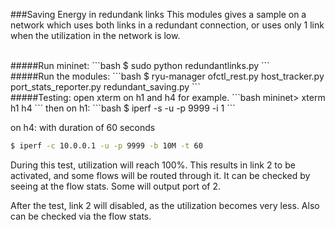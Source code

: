 ###Saving Energy in redundank links
This modules gives a sample on a network which uses both links in a redundant connection, or uses only 1 link when the utilization in the network is low.

<br>
#####Run mininet:
```bash
$ sudo python redundantlinks.py
```

<br>
#####Run the modules:
```bash
$ ryu-manager ofctl_rest.py host_tracker.py port_stats_reporter.py redundant_saving.py  
```

<br>
#####Testing:
open xterm on h1 and h4 for example.
```bash
mininet> xterm h1 h4
```
then on h1:
```bash
$ iperf -s -u -p 9999 -i 1
```

on h4: with duration of 60 seconds
```bash
$ iperf -c 10.0.0.1 -u -p 9999 -b 10M -t 60 
```

During this test, utilization will reach 100%. This results in link 2 to be activated, and some flows will be routed through it. It can be checked by seeing at the flow stats. Some will output port of 2.

After the test, link 2 will disabled, as the utilization becomes very less. Also can be checked via the flow stats.
